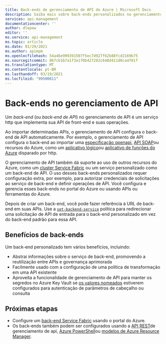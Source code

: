 ```yaml
---
title: Back-ends de gerenciamento de API do Azure | Microsoft Docs
description: Saiba mais sobre back-ends personalizados no gerenciamento de API
services: api-management
documentationcenter: ''
author: dlepow
editor: ''
ms.service: api-management
ms.topic: article
ms.date: 01/29/2021
ms.author: apimpm
ms.openlocfilehash: 54a46e999391507f5ec7d927f62b88fcd2169b75
ms.sourcegitcommit: 867cb1b7a1f3a1f0b427282c648d411d0ca4f81f
ms.translationtype: MT
ms.contentlocale: pt-BR
ms.lasthandoff: 03/19/2021
ms.locfileid: "99500611"
---
```

# <a name="backends-in-api-management"></a>Back-ends no gerenciamento de API

Um *back-end* (ou *back-end de API*) no gerenciamento de API é um serviço http que implementa sua API de front-end e suas operações.

Ao importar determinadas APIs, o gerenciamento de API configura o back-end de API automaticamente. Por exemplo, o gerenciamento de API configura o back-end ao importar uma [especificação openapi](import-api-from-oas.md), [API SOAP](import-soap-api.md)ou recursos do Azure, como um [aplicativo lógico](import-logic-app-as-api.md)ou [aplicativo de funções do Azure](import-function-app-as-api.md) disparado por http.

O gerenciamento de API também dá suporte ao uso de outros recursos do Azure, como um [cluster Service Fabric](how-to-configure-service-fabric-backend.md) ou um serviço personalizado como um back-end de API. O uso desses back-ends personalizados requer configuração extra, por exemplo, para autorizar credenciais de solicitações ao serviço de back-end e definir operações de API. Você configura e gerencia esses back-ends no portal do Azure ou usando APIs ou ferramentas do Azure.

Depois de criar um back-end, você pode fazer referência à URL de back-end em suas APIs. Use a [`set-backend-service`](api-management-transformation-policies.md#SetBackendService) política para redirecionar uma solicitação de API de entrada para o back-end personalizado em vez do back-end padrão para essa API.

## <a name="benefits-of-backends"></a>Benefícios de back-ends

Um back-end personalizado tem vários benefícios, incluindo:

* Abstrai informações sobre o serviço de back-end, promovendo a reutilização entre APIs e governança aprimorada  
* Facilmente usado com a configuração de uma política de transformação em uma API existente
* Aproveita a funcionalidade de gerenciamento de API para manter os segredos no Azure Key Vault se [os valores nomeados](api-management-howto-properties.md) estiverem configurados para autenticação de parâmetros de cabeçalho ou consulta

## <a name="next-steps"></a>Próximas etapas

* Configure um [back-end Service Fabric](how-to-configure-service-fabric-backend.md) usando o portal do Azure.
* Os back-ends também podem ser configurados usando a [API REST](/rest/api/apimanagement)de gerenciamento de api, [Azure PowerShell](/powershell/module/az.apimanagement/new-azapimanagementbackend)ou [modelos de Azure Resource Manager](../service-fabric/service-fabric-tutorial-deploy-api-management.md).

